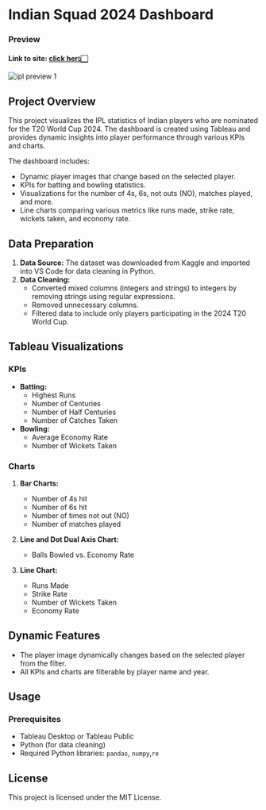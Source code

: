# Indian Squad 2024 Dashboard
### Preview 
#### Link to site: [click her👆🏻](https://public.tableau.com/app/profile/jyotirmaya.maharana/viz/indiasquaddashboard/Dashboard1)

![ipl preview 1](https://github.com/jyotirmaya16/Indian-Squad-2024-Dashboard/assets/146333462/666a3f79-d3b7-4ad4-8049-ed79d3d0ac67)

## Project Overview
This project visualizes the IPL statistics of Indian players who are nominated for the T20 World Cup 2024. The dashboard is created using Tableau and provides dynamic insights into player performance through various KPIs and charts.

The dashboard includes:
- Dynamic player images that change based on the selected player.
- KPIs for batting and bowling statistics.
- Visualizations for the number of 4s, 6s, not outs (NO), matches played, and more.
- Line charts comparing various metrics like runs made, strike rate, wickets taken, and economy rate.

## Data Preparation

1. **Data Source:** The dataset was downloaded from Kaggle and imported into VS Code for data cleaning in Python.
2. **Data Cleaning:**
    - Converted mixed columns (integers and strings) to integers by removing strings using regular expressions.
    - Removed unnecessary columns.
    - Filtered data to include only players participating in the 2024 T20 World Cup.

## Tableau Visualizations

### KPIs
- **Batting:**
  - Highest Runs
  - Number of Centuries
  - Number of Half Centuries
  - Number of Catches Taken
- **Bowling:**
  - Average Economy Rate
  - Number of Wickets Taken

### Charts
1. **Bar Charts:**
   - Number of 4s hit
   - Number of 6s hit
   - Number of times not out (NO)
   - Number of matches played

2. **Line and Dot Dual Axis Chart:**
   - Balls Bowled vs. Economy Rate

3. **Line Chart:**
   - Runs Made
   - Strike Rate
   - Number of Wickets Taken
   - Economy Rate

## Dynamic Features
- The player image dynamically changes based on the selected player from the filter.
- All KPIs and charts are filterable by player name and year.

## Usage

### Prerequisites
- Tableau Desktop or Tableau Public
- Python (for data cleaning)
- Required Python libraries: `pandas`, `numpy`,`re`

## License

This project is licensed under the MIT License.
